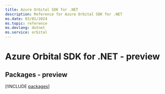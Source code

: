 ```yaml
---
title: Azure Orbital SDK for .NET
description: Reference for Azure Orbital SDK for .NET
ms.date: 03/01/2024
ms.topic: reference
ms.devlang: dotnet
ms.service: orbital
---
```

# Azure Orbital SDK for .NET - preview
## Packages - preview
[!INCLUDE [packages](orbital-index.md)]